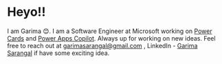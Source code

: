 # Heyo!!

I am Garima 😊. I am a Software Engineer at Microsoft working on [Power Cards](https://learn.microsoft.com/en-us/power-apps/cards/overview) and [Power Apps Copilot](https://learn.microsoft.com/en-us/power-apps/maker/model-driven-apps/add-ai-copilot). Always up for working on new ideas. Feel free to reach out at garimasarangal@gmail.com , LinkedIn - [Garima Sarangal](https://www.linkedin.com/in/garimasarangal/) if have some exciting idea.

<!---
GarimaSarangal/GarimaSarangal is a ✨ special ✨ repository because its `README.md` (this file) appears on your GitHub profile.
You can click the Preview link to take a look at your changes.
--->
